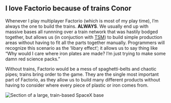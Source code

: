 ## I love Factorio because of trains <author>Conor</author>

Whenever I play multiplayer Factorio (which is most of my play time), I’m always the one to build the trains. **ALWAYS**. We usually end up with massive bases all runnning over a train network that was hastily bodged together, but allows us (in conjuction with [TSM](https://mods.factorio.com/mod/train-pubsub)) to build simple production areas without having to fit all the parts together manually. Programmers will recognize this scenario as the ‘libary effect’; it allows us to say thing like “Why would I care where iron plates are made? I’m just trying to make some damn red science packs.”

Without trains, Factorio would be a mess of spaghetti-belts and chaotic pipes; trains bring order to the game. They are the single most important part of Factorio, as they allow us to build many different products without having to consider where every piece of plastic or iron comes from.

![Section of a large, train-based SpaceX base](https://media.alt-f4.blog/ALTF4/8/loveletter-conor.jpeg)
